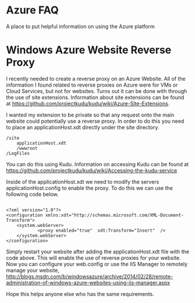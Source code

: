 Azure FAQ
=========

A place to put helpful information on using the Azure platform

Windows Azure Website Reverse Proxy
=========

I recently needed to create a reverse proxy on an Azure Website. All of the information I found related to reverse proxies on Azure were for VMs or Cloud Services, but not for websites. Turns out it can be done with through the use of site extensions. Information about site extensions can be found at
https://github.com/projectkudu/kudu/wiki/Azure-Site-Extensions.

I wanted my extension to be private so that any request onto the main website could potentially use a reverse proxy. In order to do this you need to place an applicationHost.xdt directly under the site directory.

```
/site
    applicationHost.xdt
    /wwwroot
/LogFiles

```

You can do this using Kudu. Information on accessing Kudu can be found at https://github.com/projectkudu/kudu/wiki/Accessing-the-kudu-service

Inside of the applicationHost.xdt we need to modify the servers applicationHost.config to enable the proxy. To do this we can use the following code below.

```

<?xml version="1.0"?> 
<configuration xmlns:xdt="http://schemas.microsoft.com/XML-Document-Transform"> 
    <system.webServer> 
            <proxy enabled="true"  xdt:Transform="Insert"  />
    </system.webServer> 
</configuration> 

```

Simply restart your website after adding the applicationHost.xdt file with the code above. This will enable the use of reverse proxies for your website. Now you can configure your web.config or use the IIS Manager to remotely manage your website, http://blogs.msdn.com/b/windowsazure/archive/2014/02/28/remote-administration-of-windows-azure-websites-using-iis-manager.aspx

Hope this helps anyone else who has the same requirements.
